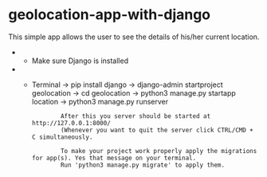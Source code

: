 # geolocation-app-with-django

This simple app allows the user to see the details of his/her current location.


* - Make sure Django is installed
* - Terminal -> pip install django -> django-admin startproject geolocation ->
                cd geolocation -> python3 manage.py startapp location -> python3 manage.py runserver
                
                After this you server should be started at http://127.0.0.1:8000/
                (Whenever you want to quit the server click CTRL/CMD + C simultaneously.
                
                To make your project work properly apply the migrations for app(s). Yes that message on your terminal.
                Run 'python3 manage.py migrate' to apply them.
